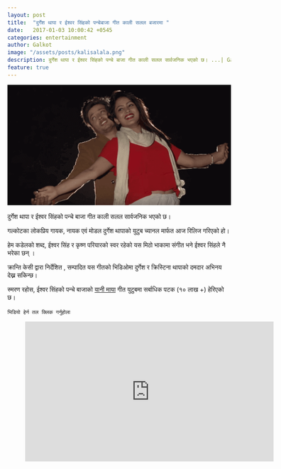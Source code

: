 ```yaml
---
layout: post
title:  "दुर्गेश थापा र ईश्वर सिंहको पन्चेबाजा गीत काली सलल बजारमा "
date:   2017-01-03 10:00:42 +0545
categories: entertainment
author: Galkot
image: "/assets/posts/kalisalala.png"
description: दुर्गेश थापा र ईश्वर सिंहको पन्चे बाजा गीत काली सलल सार्वजनिक भएको छ। ...| Galkot News, Khabar, Information
feature: true
---
```


<img src="/assets/posts/kalisalala.png">



दुर्गेश थापा र ईश्वर सिंहको पन्चे बाजा गीत काली सलल सार्वजनिक भएको छ।

गल्कोटका लोकप्रिय गायक, नायक एवं मोडल दुर्गेश थापाको युटुब च्यानल मार्फत आज रिलिज गरिएको हो।

हेम कडेलको शब्द,  ईश्वर सिंह र कृष्ण परियारको स्वर रहेको यस मिठो भाकामा संगीत भने  ईश्वर सिंहले नै भरेका छन् ।

क्रान्ति केसी द्वारा निर्देशित , सम्पादित यस गीतको भिडिओमा दुर्गेश र क्रिस्टिना थापाको दमदार अभिनय देख्न सकिन्छ।

स्मरण रहोस,  ईश्वर सिंहको पन्चे बाजाको [यानी माया](https://youtu.be/cloVY3gThQs) गीत युटुबमा सर्बाधिक पटक (१० लाख +) हेरिएको छ।

`भिडियो हेर्न तल क्लिक गर्नुहोला` 


<div class="abc">
<figure class="op-interactive">
<iframe width="560" height="315" src="https://www.youtube-nocookie.com/embed/ekNBW0fVz9w?rel=0&amp;controls=0&amp;showinfo=0" frameborder="0" allowfullscreen></iframe>
</figure>
</div>